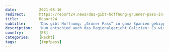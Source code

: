 ```yaml
---
date:          2021-08-16
redirect:      https://report24.news/das-gibt-hoffnung-gruener-pass-in-ganz-spanien-gekippt/
title:         Report24
subtitle:      'Das gibt Hoffnung: „Grüner Pass“ in ganz Spanien gekippt'
description:   'Nun entschied auch das Regionalgericht Galizien: Es wird keinen Grünen Pass geben.'
country:       [ES]
categories:    [Recht]
tags:          [impfpass]
---
```

